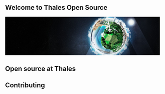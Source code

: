 #

## Welcome to Thales Open Source

![Thales](images/thalesBanner.png)

## Open source at Thales

## Contributing 

